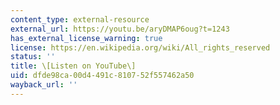 ```yaml
---
content_type: external-resource
external_url: https://youtu.be/aryDMAP6oug?t=1243
has_external_license_warning: true
license: https://en.wikipedia.org/wiki/All_rights_reserved
status: ''
title: \[Listen on YouTube\]
uid: dfde98ca-00d4-491c-8107-52f557462a50
wayback_url: ''
---
```

